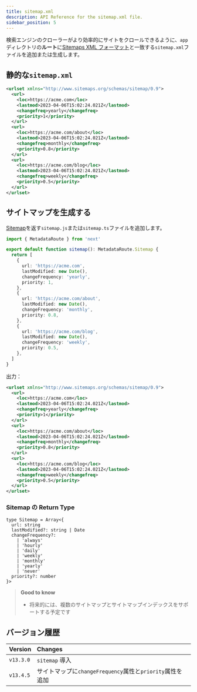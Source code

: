 ```yaml
---
title: sitemap.xml
description: API Reference for the sitemap.xml file.
sidebar_position: 5
---
```


検索エンジンのクローラーがより効率的にサイトをクロールできるように、`app`ディレクトリの**ルート**に[Sitemaps XML フォーマット](https://www.sitemaps.org/protocol.html)と一致する`sitemap.xml`ファイルを追加または生成します。

## 静的な`sitemap.xml`

```xml title="app/sitemap.xml"
<urlset xmlns="http://www.sitemaps.org/schemas/sitemap/0.9">
  <url>
    <loc>https://acme.com</loc>
    <lastmod>2023-04-06T15:02:24.021Z</lastmod>
    <changefreq>yearly</changefreq>
    <priority>1</priority>
  </url>
  <url>
    <loc>https://acme.com/about</loc>
    <lastmod>2023-04-06T15:02:24.021Z</lastmod>
    <changefreq>monthly</changefreq>
    <priority>0.8</priority>
  </url>
  <url>
    <loc>https://acme.com/blog</loc>
    <lastmod>2023-04-06T15:02:24.021Z</lastmod>
    <changefreq>weekly</changefreq>
    <priority>0.5</priority>
  </url>
</urlset>
```

## サイトマップを生成する

[Sitemap](#sitemap-の-return-type)を返す`sitemap.js`または`sitemap.ts`ファイルを追加します。

```ts title="app/sitemap.ts"
import { MetadataRoute } from 'next'

export default function sitemap(): MetadataRoute.Sitemap {
  return [
    {
      url: 'https://acme.com',
      lastModified: new Date(),
      changeFrequency: 'yearly',
      priority: 1,
    },
    {
      url: 'https://acme.com/about',
      lastModified: new Date(),
      changeFrequency: 'monthly',
      priority: 0.8,
    },
    {
      url: 'https://acme.com/blog',
      lastModified: new Date(),
      changeFrequency: 'weekly',
      priority: 0.5,
    },
  ]
}
```

出力：

```xml title="acme.com/sitemap.xml
<urlset xmlns="http://www.sitemaps.org/schemas/sitemap/0.9">
  <url>
    <loc>https://acme.com</loc>
    <lastmod>2023-04-06T15:02:24.021Z</lastmod>
    <changefreq>yearly</changefreq>
    <priority>1</priority>
  </url>
  <url>
    <loc>https://acme.com/about</loc>
    <lastmod>2023-04-06T15:02:24.021Z</lastmod>
    <changefreq>monthly</changefreq>
    <priority>0.8</priority>
  </url>
  <url>
    <loc>https://acme.com/blog</loc>
    <lastmod>2023-04-06T15:02:24.021Z</lastmod>
    <changefreq>weekly</changefreq>
    <priority>0.5</priority>
  </url>
</urlset>
```

### Sitemap の Return Type

```
type Sitemap = Array<{
  url: string
  lastModified?: string | Date
  changeFrequency?:
    | 'always'
    | 'hourly'
    | 'daily'
    | 'weekly'
    | 'monthly'
    | 'yearly'
    | 'never'
  priority?: number
}>
```

> **Good to know**
>
> - 将来的には、複数のサイトマップとサイトマップインデックスをサポートする予定です

## バージョン履歴

| Version   | Changes                                                   |
| :-------- | :-------------------------------------------------------- |
| `v13.3.0` | `sitemap` 導入                                            |
| `v13.4.5` | サイトマップに`changeFrequency`属性と`priority`属性を追加 |

